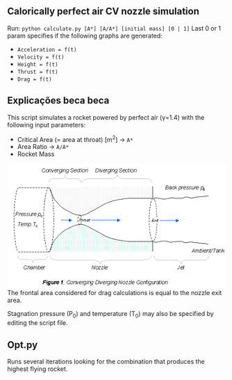 ## Calorically perfect air CV nozzle simulation

Run: `python calculate.py [A*] [A/A*] [initial mass] [0 | 1]`
Last 0 or 1 param specifies if the following graphs are generated:
- `Acceleration = f(t)`
- `Velocity = f(t)`
- `Height = f(t)`
- `Thrust = f(t)`
- `Drag = f(t)`
## Explicações beca beca
This script simulates a rocket powered by perfect air (γ=1.4) with the following input parameters:
- Critical Area (= area at throat) [m<sup>2</sup>] -> `A*`
- Area Ratio -> `A/A*`
- Rocket Mass

![img.png](img.png)  
The frontal area considered for drag calculations is equal to the nozzle exit area.

Stagnation pressure (P<sub>0</sub>) and temperature (T<sub>0</sub>) may also be specified by editing the script file.

## Opt.py
Runs several iterations looking for the combination that produces the highest flying rocket.
